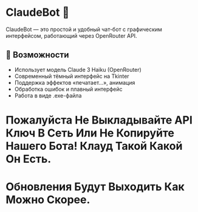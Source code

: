 # ClaudeBot 🤖

ClaudeBot — это простой и удобный чат-бот с графическим интерфейсом, работающий через OpenRouter API.

## 🚀 Возможности

- Использует модель Claude 3 Haiku (OpenRouter)
- Современный тёмный интерфейс на Tkinter
- Поддержка эффектов «печатает...», анимация
- Обработка ошибок и плавный интерфейс
- Работа в виде .exe-файла

# Пожалуйста Не Выкладывайте API Ключ В Сеть Или Не Копируйте Нашего Бота! Клауд Такой Какой Он Есть.

# Обновления Будут Выходить Как Можно Скорее.

